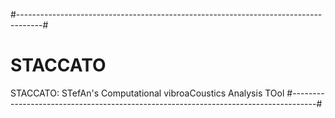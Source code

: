 #------------------------------------------------------------------------------------#
# STACCATO
STACCATO: STefAn's Computational vibroaCoustics Analysis TOol
#------------------------------------------------------------------------------------#
